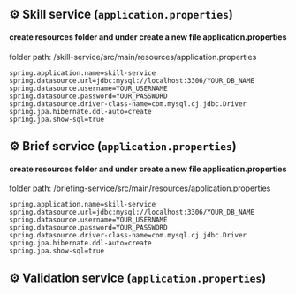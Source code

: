 ## ⚙️ Skill service (`application.properties`)
#### create resources folder and under create a new file application.properties
folder path: /skill-service/src/main/resources/application.properties
```properties
spring.application.name=skill-service
spring.datasource.url=jdbc:mysql://localhost:3306/YOUR_DB_NAME
spring.datasource.username=YOUR_USERNAME
spring.datasource.password=YOUR_PASSWORD
spring.datasource.driver-class-name=com.mysql.cj.jdbc.Driver
spring.jpa.hibernate.ddl-auto=create
spring.jpa.show-sql=true
```

## ⚙️ Brief service (`application.properties`)
#### create resources folder and under create a new file application.properties
folder path: /briefing-service/src/main/resources/application.properties
```properties
spring.application.name=skill-service
spring.datasource.url=jdbc:mysql://localhost:3306/YOUR_DB_NAME
spring.datasource.username=YOUR_USERNAME
spring.datasource.password=YOUR_PASSWORD
spring.datasource.driver-class-name=com.mysql.cj.jdbc.Driver
spring.jpa.hibernate.ddl-auto=create
spring.jpa.show-sql=true
```


## ⚙️ Validation service (`application.properties`)
